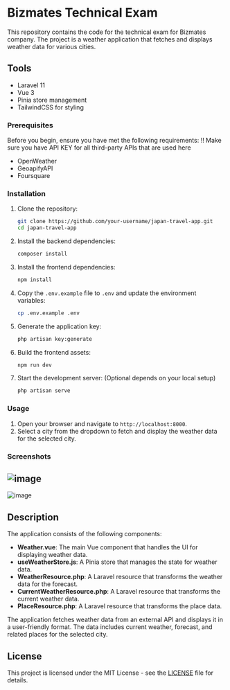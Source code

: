 # Bizmates Technical Exam

This repository contains the code for the technical exam for Bizmates company. The project is a weather application that fetches and displays weather data for various cities.

## Tools
- Laravel 11
- Vue 3
- Pinia store management
- TailwindCSS for styling

### Prerequisites

Before you begin, ensure you have met the following requirements:
!! Make sure you have API KEY for all third-party APIs that are used here
- OpenWeather
- GeoapifyAPI
- Foursquare



### Installation

1. Clone the repository:
    ```sh
    git clone https://github.com/your-username/japan-travel-app.git
    cd japan-travel-app
    ```

2. Install the backend dependencies:
    ```sh
    composer install
    ```

3. Install the frontend dependencies:
    ```sh
    npm install
    ```

4. Copy the `.env.example` file to `.env` and update the environment variables:
    ```sh
    cp .env.example .env
    ```

5. Generate the application key:
    ```sh
    php artisan key:generate
    ```

6. Build the frontend assets:
    ```sh
    npm run dev
    ```

8. Start the development server: (Optional depends on your local setup)
    ```sh
    php artisan serve
    ```

### Usage

1. Open your browser and navigate to `http://localhost:8000`.
2. Select a city from the dropdown to fetch and display the weather data for the selected city.

### Screenshots
![image](https://github.com/user-attachments/assets/74091e89-9a6e-4e19-a673-9bd87df8b31d)
--
![image](https://github.com/user-attachments/assets/acbabddd-95ff-4cc6-97f8-2b1abd2dc4ef)




## Description

The application consists of the following components:

- **Weather.vue**: The main Vue component that handles the UI for displaying weather data.
- **useWeatherStore.js**: A Pinia store that manages the state for weather data.
- **WeatherResource.php**: A Laravel resource that transforms the weather data for the forecast.
- **CurrentWeatherResource.php**: A Laravel resource that transforms the current weather data.
- **PlaceResource.php**: A Laravel resource that transforms the place data.

The application fetches weather data from an external API and displays it in a user-friendly format. The data includes current weather, forecast, and related places for the selected city.

## License

This project is licensed under the MIT License - see the [LICENSE](LICENSE) file for details.
